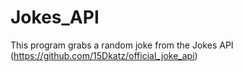 # Jokes_API
This program grabs a random joke from the Jokes API (https://github.com/15Dkatz/official_joke_api)
